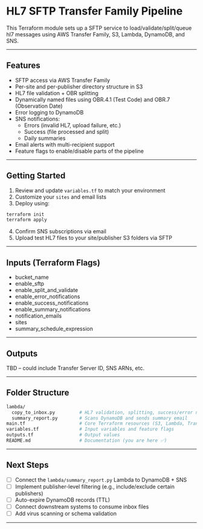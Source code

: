 # HL7 SFTP Transfer Family Pipeline

This Terraform module sets up a SFTP service to load/validate/split/queue hl7 messages using AWS Transfer Family, S3, Lambda, DynamoDB, and SNS.

---

## Features

- SFTP access via AWS Transfer Family
- Per-site and per-publisher directory structure in S3
- HL7 file validation + OBR splitting
- Dynamically named files using OBR.4.1 (Test Code) and OBR.7 (Observation Date)
- Error logging to DynamoDB
- SNS notifications:
  - Errors (invalid HL7, upload failure, etc.)
  - Success (file processed and split)
  - Daily summaries
- Email alerts with multi-recipient support
- Feature flags to enable/disable parts of the pipeline

---

## Getting Started

1. Review and update `variables.tf` to match your environment
2. Customize your `sites` and email lists
3. Deploy using:

```bash
terraform init
terraform apply
```

4. Confirm SNS subscriptions via email
5. Upload test HL7 files to your site/publisher S3 folders via SFTP

---

##  Inputs (Terraform Flags)

- bucket_name
- enable_sftp
- enable_split_and_validate 
- enable_error_notifications
- enable_success_notifications
- enable_summary_notifications
- notification_emails
- sites
- summary_schedule_expression

---

## Outputs

TBD – could include Transfer Server ID, SNS ARNs, etc.

---

## Folder Structure

```bash
lambda/
  copy_to_inbox.py         # HL7 validation, splitting, success/error notification
  summary_report.py        # Scans DynamoDB and sends summary email
main.tf                    # Core Terraform resources (S3, Lambda, Transfer Family, etc.)
variables.tf               # Input variables and feature flags
outputs.tf                 # Output values
README.md                  # Documentation (you are here ✅)
```

---

## Next Steps

- [ ] Connect the `lambda/summary_report.py` Lambda to DynamoDB + SNS
- [ ] Implement publisher-level filtering (e.g., include/exclude certain publishers)
- [ ] Auto-expire DynamoDB records (TTL)
- [ ] Connect downstream systems to consume inbox files
- [ ] Add virus scanning or schema validation

---

